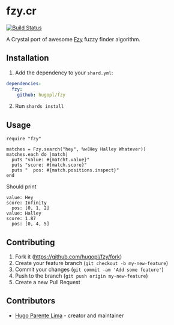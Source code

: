 # fzy.cr

[![Build Status](https://travis-ci.org/hugopl/fzy.svg?branch=master)](https://travis-ci.org/hugopl/fzy)

A Crystal port of awesome [Fzy](https://github.com/jhawthorn/fzy) fuzzy finder algorithm.

## Installation

1. Add the dependency to your `shard.yml`:

```yaml
dependencies:
  fzy:
    github: hugopl/fzy
```

2. Run `shards install`

## Usage

```crystal
require "fzy"

matches = Fzy.search("hey", %w(Hey Halley Whatever))
matches.each do |match|
  puts "value: #{matcht.value}"
  puts "score: #{match.score}"
  puts "  pos: #{match.positions.inspect}"
end
```

Should print

```
value: Hey
score: Infinity
  pos: [0, 1, 2]
value: Halley
score: 1.87
  pos: [0, 4, 5]
```

## Contributing

1. Fork it (<https://github.com/hugopl/fzy/fork>)
2. Create your feature branch (`git checkout -b my-new-feature`)
3. Commit your changes (`git commit -am 'Add some feature'`)
4. Push to the branch (`git push origin my-new-feature`)
5. Create a new Pull Request

## Contributors

- [Hugo Parente Lima](https://github.com/hugopl) - creator and maintainer
